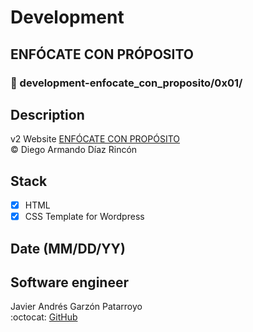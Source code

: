 # Development
## ENFÓCATE CON PRÓPOSITO
### :open_file_folder: development-enfocate_con_proposito/0x01/

## Description
v2 Website [ENFÓCATE CON PROPÓSITO](http://www.enfocateconproposito.org)  
:copyright: Diego Armando Díaz Rincón

## Stack
* [x] HTML
* [X] CSS
Template for Wordpress

## Date (MM/DD/YY)

## Software engineer
Javier Andrés Garzón Patarroyo  
:octocat: [GitHub](https://github.com/javierandresgp/)